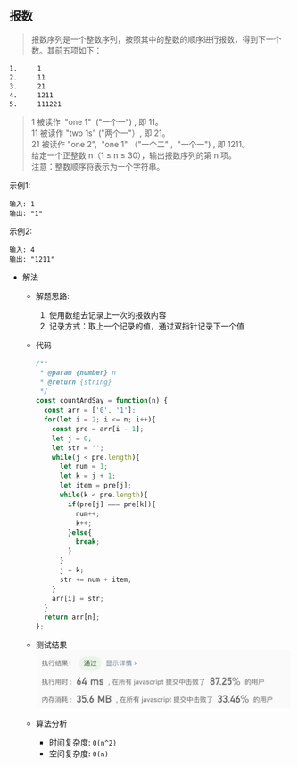 ## 报数

> 报数序列是一个整数序列，按照其中的整数的顺序进行报数，得到下一个数。其前五项如下：<br/>

```text
1.     1
2.     11
3.     21
4.     1211
5.     111221
```

> 1 被读作  "one 1"  ("一个一") , 即 11。<br/>
> 11 被读作 "two 1s" ("两个一"）, 即 21。<br/>
> 21 被读作 "one 2",  "one 1" （"一个二" ,  "一个一") , 即 1211。<br/>
> 给定一个正整数 n（1 ≤ n ≤ 30），输出报数序列的第 n 项。 <br/>
> 注意：整数顺序将表示为一个字符串。

示例1:
```text
输入: 1
输出: "1"
```

示例2:
```text
输入: 4
输出: "1211"
```

- 解法
  - 解题思路: 
    1. 使用数组去记录上一次的报数内容
    2. 记录方式：取上一个记录的值，通过双指针记录下一个值
    
  - 代码
    ```javascript
    /**
     * @param {number} n
     * @return {string}
     */
    const countAndSay = function(n) {
      const arr = ['0', '1'];
      for(let i = 2; i <= n; i++){
        const pre = arr[i - 1];
        let j = 0;
        let str = '';
        while(j < pre.length){
          let num = 1;
          let k = j + 1;
          let item = pre[j];
          while(k < pre.length){
            if(pre[j] === pre[k]){
              num++;
              k++;
            }else{
              break;
            }
          }
          j = k;
          str += num + item;
        }
        arr[i] = str;
      }  
      return arr[n];
    };
    ```
    
  - 测试结果
  ![](result38-1.jpg)
  
  - 算法分析
    - 时间复杂度: `O(n^2)`
    - 空间复杂度: `O(n)`